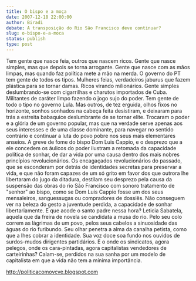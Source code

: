 ```yaml
---
title: O bispo e a moça
date: 2007-12-18 22:00:00
author: Biradi
debate: A transposição do Rio São Francisco deve continuar?
slug: o-bispo-e-a-moca
status: publish 
type: post
---
```


Tem gente que nasce feia, outros que nascem ricos. Gente que nasce simples, mas que depois se torna arrogante. Gente que nasce com as mãos limpas, mas quando faz política mete a mão na merda. O governo do PT tem gente de todos os tipos. Mulheres feias, verdadeiros jaburus que fazem plástica para se tornar damas. Ricos virando milionários. Gente simples deslumbrando-se com cigarrilhas e charutos importados de Cuba. Militantes de caráter limpo fazendo o jogo sujo do poder. Tem gente de todo o tipo no governo Lula. Mas outros, de tez erguida, olhos fixos no horizonte, sonhos sonhados na cabeça feita desistiram, e deixaram para trás a estreita babaquice deslumbrante de se tornar elite. Trocaram o poder e a glória de um governo popular, mas que na verdade serve apenas aos seus interesses e de uma classe dominante, para navegar no sentido contrário e continuar a luta do povo pobre nos seus mais elementares anseios. A greve de fome do bispo Dom Luis Cappio, e o desprezo que a ele concedem os áulicos do poder ilustram a retomada da capacidade política de sonhar, de dar a vida por uma causa dentro dos mais nobres princípios revolucionários. Os encagaçados revolucionários do passado, que se esconderam por detrás de identidades secretas para preservar a vida, e que não foram capazes de um só grito em favor dos que outrora lhe libertaram do jugo da ditadura, destilam seu desprezo pela causa da suspensão das obras do rio São Francisco com sonoro tratamento de "senhor" ao bispo, como se Dom Luis Cappio fosse um dos seus mensaleiros, sanguessugas ou compradores de dossiês. Não conseguem ver na beleza do gesto a juventude perdida, a capacidade de sonhar libertariamente. E que acode o santo padre nessa hora? Leticia Sabatela, aquela que da freira de novela se candidata a musa do rio. Pelo seu colo correm as lágrimas de um povo, pelos seus cabelos a sinuosidade das águas do rio furibundo. Seu olhar penetra a alma da canalha petista, como que a lhes cobrar a identidade. Sua voz doce soa fundo nos ouvidos de surdos-mudos dirigentes partidários. E o onde os sindicatos, agora pelegos, onde os cara-pintadas, agora capitalistas vendedores de carteirinhas? Calam-se, perdidos na sua sanha por um modelo de capitalista em que a vida não tem a mínima importância.  

http://politicacomovcve.blogspot.com
